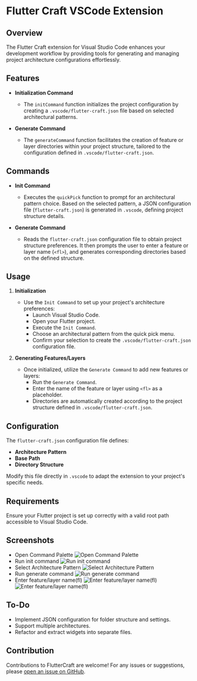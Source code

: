 # Flutter Craft VSCode Extension

## Overview

The Flutter Craft extension for Visual Studio Code enhances your development workflow by providing tools for generating and managing project architecture configurations effortlessly.

## Features

- **Initialization Command**

  - The `initCommand` function initializes the project configuration by creating a `.vscode/flutter-craft.json` file based on selected architectural patterns.

- **Generate Command**
  - The `generateCommand` function facilitates the creation of feature or layer directories within your project structure, tailored to the configuration defined in `.vscode/flutter-craft.json`.

## Commands

- **Init Command**

  - Executes the `quickPick` function to prompt for an architectural pattern choice. Based on the selected pattern, a JSON configuration file (`flutter-craft.json`) is generated in `.vscode`, defining project structure details.

- **Generate Command**
  - Reads the `flutter-craft.json` configuration file to obtain project structure preferences. It then prompts the user to enter a feature or layer name (`<fl>`), and generates corresponding directories based on the defined structure.

## Usage

1. **Initialization**

   - Use the `Init Command` to set up your project's architecture preferences:
     - Launch Visual Studio Code.
     - Open your Flutter project.
     - Execute the `Init Command`.
     - Choose an architectural pattern from the quick pick menu.
     - Confirm your selection to create the `.vscode/flutter-craft.json` configuration file.

2. **Generating Features/Layers**
   - Once initialized, utilize the `Generate Command` to add new features or layers:
     - Run the `Generate Command`.
     - Enter the name of the feature or layer using `<fl>` as a placeholder.
     - Directories are automatically created according to the project structure defined in `.vscode/flutter-craft.json`.

## Configuration

The `flutter-craft.json` configuration file defines:

- **Architecture Pattern**
- **Base Path**
- **Directory Structure**

Modify this file directly in `.vscode` to adapt the extension to your project's specific needs.

## Requirements

Ensure your Flutter project is set up correctly with a valid root path accessible to Visual Studio Code.

## Screenshots

- Open Command Palette
  ![Open Command Palette](<assets/Screenshot (1).png>)
- Run init command
  ![Run init command](<assets/Screenshot (2).png>)
- Select Architecture Pattern
  ![Select Architecture Pattern](<assets/Screenshot (3).png>)
- Run generate command
  ![Run generate command](<assets/Screenshot (4).png>)
- Enter feature/layer name(fl)
  ![Enter feature/layer name(fl)](<assets/Screenshot (5).png>)
  ![Enter feature/layer name(fl)](<assets/Screenshot (5).png>)

## To-Do

- Implement JSON configuration for folder structure and settings.
- Support multiple architectures.
- Refactor and extract widgets into separate files.

## Contribution

Contributions to FlutterCraft are welcome!
For any issues or suggestions, please [open an issue on GitHub](https://github.com/yourusername/flutter-craft/issues).

<!-- update: npx vsce package -->
<!-- extension install -->
